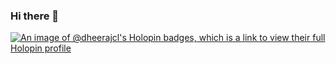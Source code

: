 ### Hi there 👋

[![An image of @dheerajcl's Holopin badges, which is a link to view their full Holopin profile](https://holopin.me/dheerajcl)](https://holopin.io/@dheerajcl)

<!--
**dheerajcl/dheerajcl** is a ✨ _special_ ✨ repository because its `README.md` (this file) appears on your GitHub profile.

Here are some ideas to get you started:

- 🔭 I’m currently working on ...
- 🌱 I’m currently learning ...
- 👯 I’m looking to collaborate on ...
- 🤔 I’m looking for help with ...
- 💬 Ask me about ...
- 📫 How to reach me: ...
- 😄 Pronouns: ...
- ⚡ Fun fact: ...
-->
